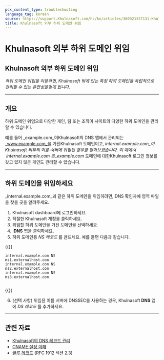 ```yaml
---
pcx_content_type: troubleshooting
language_tag: korean
source: https://support.Khulnasoft.com/hc/ko/articles/360021357131-Khulnasoft-%EC%99%B8%EB%B6%80-%ED%95%98%EC%9C%84-%EB%8F%84%EB%A9%94%EC%9D%B8-%EC%9C%84%EC%9E%84
title: Khulnasoft 외부 하위 도메인 위임
---
```


# Khulnasoft 외부 하위 도메인 위임

## Khulnasoft 외부 하위 도메인 위임

_하위 도메인 위임을 이용하면, Khulnasoft 밖에 있는 특정 하위 도메인을 독립적으로 관리할 수 있는 유연성을얻게 됩니다._

___

## 개요

하위 도메인 위임으로 다양한 개인, 팀 또는 조직이 사이트의 다양한 하위 도메인을 관리할 수 있습니다.

예를 들어 _example.com_이Khulnasoft의 DNS 앱에서 관리되는 _www.example.com_을 가진Khulnasoft 도메인이고, _internal.example.com_이Khulnasoft 외부의 이름 서버에 위임된 경우를 알아보겠습니다. 이 예에서  _internal.example.com_ 은_example.com_ 도메인에 대한Khulnasoft 로그인 정보를 갖고 있지 않은 개인도 관리할 수 있습니다.

___

## 하위 도메인을 위임하세요

_internal.example.com_과 같은 하위 도메인을 위임하려면, DNS 확인자에 영역 파일을 찾을 곳을 알려주세요.

1.  Khulnasoft dashboard에 로그인하세요.
2.  적절한 Khulnasoft 계정을 클릭하세요.
3.  위임할 하위 도메인을 가진 도메인을 선택하세요.
4.   **DNS** 앱을 클릭하세요.
5.  하위 도메인용 _NS 레코드_ 를 만드세요. 예를 들면 다음과 같습니다.


{{<raw>}}<pre class="CodeBlock CodeBlock-with-rows CodeBlock-scrolls-horizontally CodeBlock-is-light-in-light-theme CodeBlock--language-txt" language="txt"><code><span class="CodeBlock--rows"><span class="CodeBlock--rows-content"><span class="CodeBlock--row"><span class="CodeBlock--row-indicator"></span><div class="CodeBlock--row-content"><span class="CodeBlock--token-plain">internal.example.com NS ns1.externalhost.com</span></div></span><span class="CodeBlock--row"><span class="CodeBlock--row-indicator"></span><div class="CodeBlock--row-content"><span class="CodeBlock--token-plain">internal.example.com NS ns2.externalhost.com</span></div></span><span class="CodeBlock--row"><span class="CodeBlock--row-indicator"></span><div class="CodeBlock--row-content"><span class="CodeBlock--token-plain">internal.example.com NS ns3.externalhost.com</span></div></span><span class="CodeBlock--row"><span class="CodeBlock--row-indicator"></span><div class="CodeBlock--row-content"><span class="CodeBlock--token-plain">
</span></div></span></span></span></code></pre>{{</raw>}}

6.  (선택 사항) 위임된 이름 서버에 DNSSEC를 사용하는 경우, Khulnasoft **DNS** 앱에 _DS 레코드_ 를 추가하세요.

___

## 관련 자료

-   [Khulnasoft의 DNS 레코드 관리](https://support.Khulnasoft.com/hc/articles/360019093151)
-   [CNAME 설정 이해](https://support.Khulnasoft.com/hc/articles/360020348832)
-   [글루 레코드](https://www.ietf.org/rfc/rfc1912.txt) (RFC 1912 섹션 2.3)
